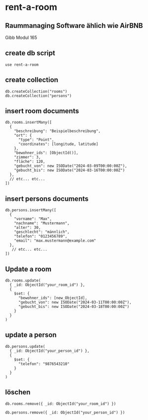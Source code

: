 # rent-a-room
## Raummanaging Software ählich wie AirBNB
Gibb Modul 165


## create db script
```
use rent-a-room
```

## create collection
```
db.createCollection("rooms")
db.createCollection("persons")
```

## insert room documents
```
db.rooms.insertMany([ 
  { 
    "beschreibung": "Beispielbeschreibung", 
    "ort": {   
      "type": "Point", 
      "coordinates": [longitude, latitude] 
    }, 
    "bewohner_ids": [ObjectId()], 
    "zimmer": 3, 
    "fläche": 120, 
    "gebucht_von": new ISODate("2024-03-09T00:00:00Z"), 
    "gebucht_bis": new ISODate("2024-03-16T00:00:00Z") 
  }, 
  // etc... etc...
]) 
```

## insert persons documents
``` 
db.persons.insertMany([
  {
    "vorname": "Max",
    "nachname": "Mustermann",
    "alter": 30,
    "geschlecht": "männlich",
    "telefon": "0123456789",
    "email": "max.mustermann@example.com"
  },
   // etc... etc...
])
```

## Update a room
```
db.rooms.update(
  { _id: ObjectId("your_room_id") },
  {
    $set: {
      "bewohner_ids": [new_ObjectId],
      "gebucht_von": new ISODate("2024-03-11T00:00:00Z"),
      "gebucht_bis": new ISODate("2024-03-18T00:00:00Z")
    }
  }
)
```

## update a person
```
db.persons.update(
  { _id: ObjectId("your_person_id") },
  {
    $set: {
      "telefon": "9876543210"
    }
  }
)
```

## löschen
```
db.rooms.remove({ _id: ObjectId("your_room_id") })
```
```
db.persons.remove({ _id: ObjectId("your_person_id") })
```
 
